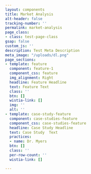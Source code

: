 ```yaml
---
layout: components
title: Market Analysis
alt-header: false
tracking-number: ''
permalink: market-analysis
page_class:
- class: test-page-class
gsap: false
custom_js: ''
description: Test Meta Description
meta_image: "/uploads/dl.png"
page_sections:
- template: feature
  component: feature-1
  component_css: feature
  img_alignment: Right
  headline: Feature Headline
  text: Feature Text
  class: ''
  btn: []
  wistia-link: []
  img: ''
  alt: ''
- template: case-study-feature
  component: case-studies-feature
  component_css: case-studies-feature
  headline: Case Study Headline
  text: Case Study  Text
  practices:
  - name: Dr. Myers
  btn: []
  class: ''
  per-row-count: ''
  wistia-link: []

---
```

